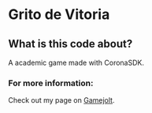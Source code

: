 # Grito de Vitoria

## What is this code about?
A academic game made with CoronaSDK.

### For more information:
Check out my page on [Gamejolt](https://gamejolt.com/games/grito-de-vitoria-portuguese-only/227849).
